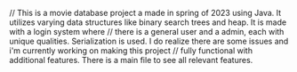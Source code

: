 
// This is a movie database project a made in spring of 2023 using Java. It utilizes varying data structures like binary search trees and heap. It is made with a login system where 
// there is a general user and a admin, each with unique qualities. Serialization is used. I do realize there are some issues and i'm currently working on making this project
// fully functional with additional features. There is a main file to see all relevant features.
